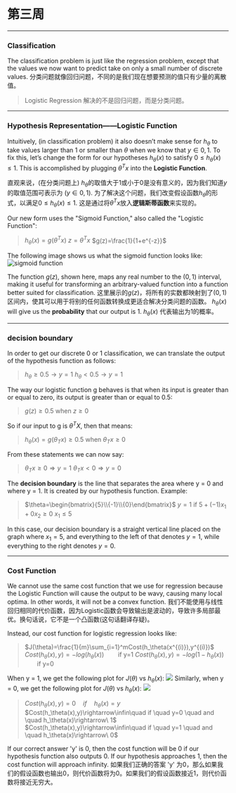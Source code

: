 # 第三周
---
### Classification
The classification problem is just like the regression problem, except that the values we now want to predict take on only a small number of discrete values.
分类问题就像回归问题，不同的是我们现在想要预测的值只有少量的离散值。
> Logistic Regression 解决的不是回归问题，而是分类问题。
---
### Hypothesis Representation——Logistic Function
Intuitively, (in classification problem) it also doesn’t make sense for $h_{\theta}$ to take values larger than 1 or smaller than $\theta$ when we know that $y \in {0, 1}$. To fix this, let’s change the form for our hypotheses $h_{\theta}(x)$ to satisfy $0 \leq h_{\theta}(x) \leq 1$. This is accomplished by plugging $\theta^Tx$ into the **Logistic Function**.

直观来说，(在分类问题上) $h_{\theta}$的取值大于1或小于0是没有意义的，因为我们知道$y$的取值范围可表示为 $(y \in {0, 1})$. 为了解决这个问题，我们改变假设函数$h_{\theta}$的形式，以满足$0 \leq h_{\theta}(x) \leq 1$. 这是通过将$\theta^Tx$放入**逻辑斯蒂函数**来实现的。

Our new form uses the "Sigmoid Function," also called the "Logistic Function":

> $h_\theta(x)=g(\theta^Tx)$
> $z=\theta^Tx$
> $g(z)=\frac{1}{1+e^{-z}}$

The following image shows us what the sigmoid function looks like: 
![sigmoid function](https://d3c33hcgiwev3.cloudfront.net/imageAssetProxy.v1/1WFqZHntEead-BJkoDOYOw_2413fbec8ff9fa1f19aaf78265b8a33b_Logistic_function.png?expiry=1614124800000&hmac=v8WWMQF5KiaBkHn4zxOdSIZxUikoSJxZ5mh79evrUWI)

The function $g(z)$, shown here, maps any real number to the $(0, 1)$ interval, making it useful for transforming an arbitrary-valued function into a function better suited for classification.
这里展示的$g(z)$，将所有的实数都映射到了$(0, 1)$区间内，使其可以用于将别的任何函数转换成更适合解决分类问题的函数。
$h_\theta(x)$ will give us the **probability** that our output is 1. 
$h_\theta(x)$ 代表输出为1的概率。

---
### decision boundary
In order to get our discrete 0 or 1 classification, we can translate the output of the hypothesis function as follows:
> $h_\theta\geq0.5 \rightarrow y=1$
> $h_\theta< 0.5 \rightarrow y=1$

The way our logistic function g behaves is that when its input is greater than or equal to zero, its output is greater than or equal to 0.5:
> $g(z)\geq 0.5$
> when $z \geq 0$

So if our input to g is $\theta^TX$, then that means:
> $h_\theta(x)=g(\theta_Tx)\geq0.5$
> when $\theta_Tx\geq0$

From these statements we can now say:
> $\theta_Tx \geq 0 \Rightarrow y=1$ 
> $\theta_Tx < 0 \Rightarrow y=0$ 

The **decision boundary** is the line that separates the area where y = 0 and where y = 1. It is created by our hypothesis function.
Example:
> $\theta=\begin{bmatrix}{5}\\{-1}\\{0}\end{bmatrix}$
> $y=1$ if $5+(-1)x_1+0x_2\geq0$
> $x_1\leq5$

In this case, our decision boundary is a straight vertical line placed on the graph where $x_1 = 5$, and everything to the left of that denotes $y = 1$, while everything to the right denotes $y = 0$.

---
### Cost Function
We cannot use the same cost function that we use for regression because the Logistic Function will cause the output to be wavy, causing many local optima. In other words, it will not be a convex function.
我们不能使用与线性回归相同的代价函数，因为Logistic函数会导致输出是波动的，导致许多局部最优。换句话说，它不是一个凸函数(这句话翻译存疑)。

Instead, our cost function for logistic regression looks like:
> $J(\theta)=\frac{1}{m}\sum_{i=1}^mCost(h_\theta(x^{(i)}),y^{(i)})$
> $Cost(h_\theta(x),y)=-log(h_\theta(x))$ &emsp;&emsp;if y=1
> $Cost(h_\theta(x),y)=-log(1-h_\theta(x))$ &emsp;&emsp;if y=0

When y = 1, we get the following plot for $J(\theta)$ vs $h_\theta(x)$:
![](https://d3c33hcgiwev3.cloudfront.net/imageAssetProxy.v1/Q9sX8nnxEeamDApmnD43Fw_1cb67ecfac77b134606532f5caf98ee4_Logistic_regression_cost_function_positive_class.png?expiry=1614384000000&hmac=r3P6VUIMTpv-Ja1snNOspUuZu0sfy2e2XiQkLNoG648)
Similarly, when y = 0, we get the following plot for $J(\theta)$ vs $h_\theta(x)$:
![](https://d3c33hcgiwev3.cloudfront.net/imageAssetProxy.v1/Ut7vvXnxEead-BJkoDOYOw_f719f2858d78dd66d80c5ec0d8e6b3fa_Logistic_regression_cost_function_negative_class.png?expiry=1614384000000&hmac=AW9byzzqCg7LHRVUvDCt070NekhCmDs83TH8z_4jmhY)
>$Cost(h_\theta(x),y)=0 \quad if \quad h_\theta(x)=y$
>$Cost(h_\theta(x),y)\rightarrow\infin\quad if \quad y=0 \quad and \quad h_\theta(x)\rightarrow\ 1$
>$Cost(h_\theta(x),y)\rightarrow\infin\quad if \quad y=1 \quad and \quad h_\theta(x)\rightarrow\ 0$

If our correct answer 'y' is 0, then the cost function will be 0 if our hypothesis function also outputs 0. If our hypothesis approaches 1, then the cost function will approach infinity.
如果我们正确的答案 'y' 为0，那么如果我们的假设函数也输出0，则代价函数将为0。如果我们的假设函数接近1，则代价函数将接近无穷大。
